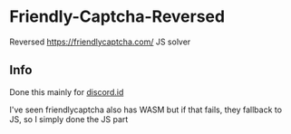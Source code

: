 # Friendly-Captcha-Reversed

Reversed https://friendlycaptcha.com/ JS solver

## Info

Done this mainly for [discord.id](https://discord.id)

I've seen friendlycaptcha also has WASM but if that fails, they fallback to JS, so I simply done the JS part
